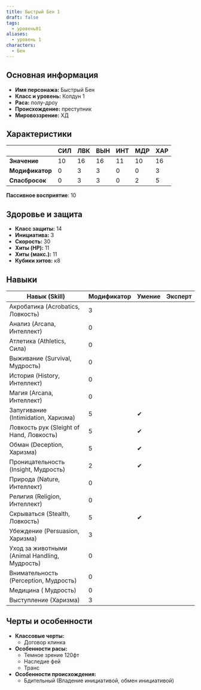 ```yaml
---
title: Быстрый Бен 1
draft: false
tags:
  - уровень01
aliases:
  - уровень 1
characters:
  - Бен
---
```

## Основная информация
- **Имя персонажа:** Быстрый Бен
- **Класс и уровень:** Колдун 1
- **Раса:** полу-дроу
- **Происхождение:** преступник
- **Мировоззрение:** ХД

## Характеристики

|                 | СИЛ | ЛВК | ВЫН | ИНТ | МДР | ХАР |
| --------------- | --- | --- | --- | --- | --- | --- |
| **Значение**    | 10  | 16  | 16  | 11  | 10  | 16  |
| **Модификатор** | 0   | 3   | 3   | 0   | 0   | 3   |
| **Спасбросок**  | 0   | 3   | 3   | 0   | 2   | 5   |

**Пассивное восприятие**: 10 


## Здоровье и защита
- **Класс защиты:** 14
- **Инициатива:** 3
- **Скорость:** 30
- **Хиты (HP):** 11
- **Хиты (макс.):** 11 
- **Кубики хитов:** к8

## Навыки
| Навык (Skill)                                 | Модификатор | Умение | Эксперт |
| --------------------------------------------- | ----------- | ------ | ------- |
| Акробатика (Acrobatics, Ловкость)             | 3           |        |         |
| Анализ (Arcana, Интеллект)                    | 0           |        |         |
| Атлетика (Athletics, Сила)                    | 0           |        |         |
| Выживание (Survival, Мудрость)                | 0           |        |         |
| История (History, Интеллект)                  | 0           |        |         |
| Магия (Arcana, Интеллект)                     | 0           |        |         |
| Запугивание (Intimidation, Харизма)           | 5           | ✔      |         |
| Ловкость рук (Sleight of Hand, Ловкость)      | 5           | ✔      |         |
| Обман (Deception, Харизма)                    | 5           | ✔      |         |
| Проницательность (Insight, Мудрость)          | 2           | ✔      |         |
| Природа (Nature, Интеллект)                   | 0           |        |         |
| Религия (Religion, Интеллект)                 | 0           |        |         |
| Скрываться (Stealth, Ловкость)                | 5           | ✔      |         |
| Убеждение (Persuasion, Харизма)               | 3           |        |         |
| Уход за животными (Animal Handling, Мудрость) | 0           |        |         |
| Внимательность (Perception, Мудрость)         | 0           |        |         |
| Медицина ( Мудрость)                          | 0           |        |         |
| Выступление (Харизма)                         | 3           |        |         |
 

## Черты и особенности
- **Классовые черты:**
  - Договор клинка
- **Особенности расы:**
  - Темное зрение 120фт
  - Наследие фей
  - Транс
- **Особенности происхождения:**
  - Бдительный (Владение инициативой, обмен инициативой)